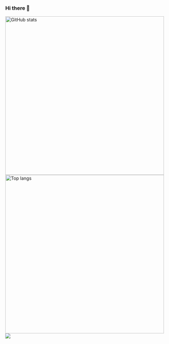 ### Hi there 👋

<!--
**KrMzyc/KrMzyc** is a ✨ _special_ ✨ repository because its `README.md` (this file) appears on your GitHub profile.

Here are some ideas to get you started:


- 🔭 I’m currently working on ...
- 🌱 I’m currently learning ...
- 👯 I’m looking to collaborate on ...
- 🤔 I’m looking for help with ...
- 💬 Ask me about ...
- 📫 How to reach me: ...
- 😄 Pronouns: ...
- ⚡ Fun fact: ...
-->
<img alt="GitHub stats" src="https://github-readme-stats.vercel.app/api?username=KrMzyc&bg_color=30,e96443,904e95&title_color=fff&text_color=fff&count_private=true&hide_border=true" width="500">
<img alt="Top langs" src="https://github-readme-stats.vercel.app/api/top-langs/?username=KrMzyc&hide=smali,smarty&&langs_count=20&layout=compact" width="500">

<img src="https://github-readme-stats.vercel.app/api/wakatime?username=KrMzyc&layout=compact">

